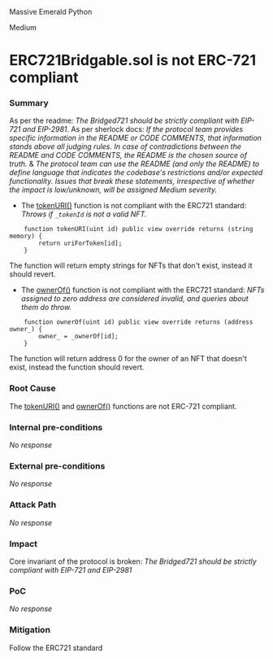 Massive Emerald Python

Medium

# ERC721Bridgable.sol is not ERC-721 compliant

### Summary

As per the readme: *The Bridged721 should be strictly compliant with EIP-721 and EIP-2981*. As per sherlock docs: *If the protocol team provides specific information in the README or CODE COMMENTS, that information stands above all judging rules. In case of contradictions between the README and CODE COMMENTS, the README is the chosen source of truth.* & *The protocol team can use the README (and only the README) to define language that indicates the codebase's restrictions and/or expected functionality. Issues that break these statements, irrespective of whether the impact is low/unknown, will be assigned Medium severity.*
 - The [tokenURI()](https://github.com/sherlock-audit/2024-08-flayer/blob/main/moongate/src/libs/ERC721Bridgable.sol#L95-L97) function is not compliant with the ERC721 standard: *Throws if `_tokenId` is not a valid NFT.*
```solidity
    function tokenURI(uint id) public view override returns (string memory) {
        return uriForToken[id];
    }
```
The function will return empty strings for NFTs that don't exist, instead it should revert. 
- The  [ownerOf()](https://github.com/sherlock-audit/2024-08-flayer/blob/main/moongate/src/libs/ERC721Bridgable.sol#L108-L110) function is not compliant with the ERC721 standard: *NFTs assigned to zero address are considered invalid, and queries about them do throw.*
```solidity
    function ownerOf(uint id) public view override returns (address owner_) {
        owner_ = _ownerOf[id];
    }
```
The function will return address 0 for the owner of an NFT that doesn't exist, instead the function should revert. 

### Root Cause

The [tokenURI()](https://github.com/sherlock-audit/2024-08-flayer/blob/main/moongate/src/libs/ERC721Bridgable.sol#L95-L97) and [ownerOf()](https://github.com/sherlock-audit/2024-08-flayer/blob/main/moongate/src/libs/ERC721Bridgable.sol#L108-L110) functions are not ERC-721 compliant. 

### Internal pre-conditions

_No response_

### External pre-conditions

_No response_

### Attack Path

_No response_

### Impact

Core invariant of the protocol is broken: *The Bridged721 should be strictly compliant with EIP-721 and EIP-2981*

### PoC

_No response_

### Mitigation

Follow the ERC721 standard